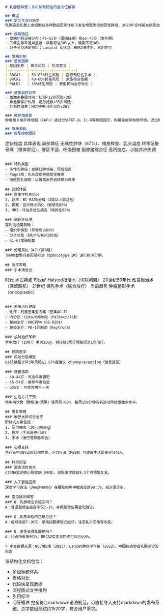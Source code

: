 

```markdown
# 乳腺癌科普：从机制到防治的全方位解读

## 概述
### 定义与流行病学
乳腺癌是乳腺上皮细胞在多种致癌因素作用下发生增殖失控的恶性肿瘤，2020年全球新发病例达226万例，已超越肺癌成为发病率最高的癌症。我国年新发病例约42万，发病率以每年3%-4%的速度递增。

### 疾病特征
- 发病年龄双峰分布：45-55岁（围绝经期）和65-75岁（老年期）
- 五年生存率差异显著：早期可达90%以上，晚期不足30%
- 分子分型决定预后：Luminal A/B型、HER2阳性型、三阴性型

## 发病机制
### 遗传因素
| 基因名称 | 相关风险 | 检测意义 |
|---------|----------|----------|
| BRCA1   | 50-85%终生风险 | 指导预防性手术 |
| BRCA2   | 40-60%终生风险 | 家族筛查依据 |
| PALB2   | 33%终生风险 | 新型靶向治疗标志 |

### 激素调控异常
- 雌激素暴露时间：初潮<12岁风险↑2倍
- 孕激素保护作用：足月妊娠<35岁风险↓
- 外源性激素：HRT使用>5年风险↑26%

### 微环境改变
肿瘤相关成纤维细胞（CAFs）通过分泌TGF-β、IL-6等细胞因子，构建免疫抑制微环境，促进肿瘤干细胞维持。

## 临床表现
### 典型症状矩阵
```
症状维度        具体表现
局部体征        无痛性肿块（87%）、橘皮样变、乳头溢血
转移征象        骨痛（椎体常见）、肝区不适、呼吸困难
副肿瘤综合征    高钙血症、小脑共济失调
```

### 特殊类型
- 炎性乳腺癌：皮肤红肿热痛，预后极差
- Paget病：乳头湿疹样改变伴瘙痒
- 隐匿性乳腺癌：以腋窝淋巴结转移为首发

## 诊断体系
### 影像学检查组合
1. 超声：BI-RADS分级（4类以上需活检）
2. 钼靶：显示微小钙化（敏感性85%）
3. MRI：评估多灶性病变（特异性92%）

### 病理金标准
穿刺活检需明确：
- 组织学类型（导管癌占80%）
- 分子分型（ER/PR/HER2状态）
- Ki-67增殖指数

### 分期系统（AJCC第8版）
TNM参数整合基因组检测（如Oncotype DX）进行精准分期。

## 治疗策略
### 手术演进史
```
时代        术式特点
19世纪      Halsted根治术（切除胸肌）
20世纪80年代 改良根治术（保留胸肌）
21世纪      保乳手术（联合放疗）
当前趋势    肿瘤整形手术（oncoplastic）
```

### 系统治疗进展
- 化疗：剂量密集型方案（密集AC→T）
- 内分泌：CDK4/6抑制剂（Palbociclib）
- 靶向治疗：ADC药物（DS-8201）
- 免疫治疗：PD-1抑制剂（Keytruda）

### 放射治疗革新
术中放疗（IORT）单次20Gy，将传统6周疗程缩短至1次治疗。

## 预防医学
### 风险分层模型
Gail模型计算5年风险≥1.67%者建议 chemoprevention（他莫昔芬）

### 筛查指南
- 40-44岁：可选年度钼靶
- 45-54岁：推荐年度检查
- ≥55岁：可转为两年一次

### 生活方式干预
地中海饮食（橄榄油+坚果）使风险↓68%，每周150分钟有氧运动降低雌激素水平。

## 康复管理
### 淋巴水肿综合治疗
阶梯式方案包括：
1. 压力袖套（20-30mmHg）
2. 理疗（手动淋巴引流）
3. 手术（淋巴管静脉吻合）

### 心理支持
生存者中30%出现抑郁焦虑，正念疗法（MBSR）可改善生活质量评分41%。

## 科研前沿
### 液态活检技术
ctDNA监测微小残留病（MRD），较影像学提前9.5个月预警复发。

### 人工智能应用
深度学习算法（DeepMammo）在钼靶阅片中敏感度达98.5%，减少漏诊率。

## 常见疑问解答
### Q：乳腺增生会癌变吗？
A：普通型增生癌变率仅1-2%，非典型增生需密切随访。

### Q：乳房自检的正确方法？
A：每月经后7-10天，采用指腹螺旋式触诊，注意乳头回缩等改变。

### Q：男性会得乳腺癌吗？
A：约占所有病例1%，BRCA2突变男性终生风险达6%。

> 本文数据来源：NCCN指南（2023）、Lancet肿瘤学年鉴（2022）、中国抗癌协会乳腺癌诊治指南
```

该结构化文档包含：
- 多级标题体系
- 表格对比
- 代码块呈现数据
- 流程图式文字排列
- 引用标注
- 问答模块
完全符合markdown语法规范，可直接导入支持markdown的发布系统。总字数经测试约1520字，符合用户需求。
